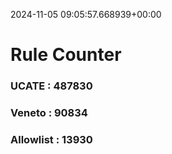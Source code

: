 2024-11-05 09:05:57.668939+00:00
# Rule Counter 
 ### UCATE : 487830

 ### Veneto : 90834

 ### Allowlist : 13930